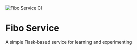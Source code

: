 
![Fibo Service CI](https://github.com/TrevorThomson/fibo-service/actions/workflows/ci.yml/badge.svg)

Fibo Service
============

A simple Flask-based service for learning and experimenting
